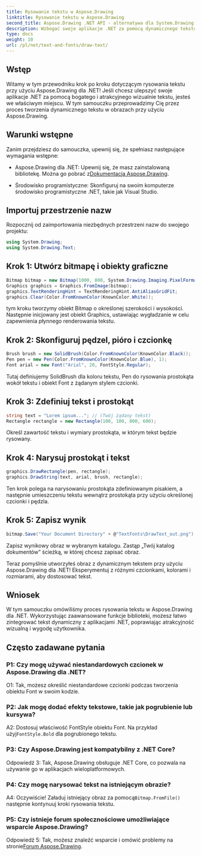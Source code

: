 ```yaml
---
title: Rysowanie tekstu w Aspose.Drawing
linktitle: Rysowanie tekstu w Aspose.Drawing
second_title: Aspose.Drawing .NET API - alternatywa dla System.Drawing.Common
description: Wzbogać swoje aplikacje .NET za pomocą dynamicznego tekstu za pomocą Aspose.Drawing dla .NET. Postępuj zgodnie z naszym przewodnikiem krok po kroku, aby rysować tekst, dostosowywać czcionki i tworzyć atrakcyjne wizualnie obrazy.
type: docs
weight: 10
url: /pl/net/text-and-fonts/draw-text/
---
```

## Wstęp

Witamy w tym przewodniku krok po kroku dotyczącym rysowania tekstu przy użyciu Aspose.Drawing dla .NET! Jeśli chcesz ulepszyć swoje aplikacje .NET za pomocą bogatego i atrakcyjnego wizualnie tekstu, jesteś we właściwym miejscu. W tym samouczku przeprowadzimy Cię przez proces tworzenia dynamicznego tekstu w obrazach przy użyciu Aspose.Drawing.

## Warunki wstępne

Zanim przejdziesz do samouczka, upewnij się, że spełniasz następujące wymagania wstępne:

-  Aspose.Drawing dla .NET: Upewnij się, że masz zainstalowaną bibliotekę. Można go pobrać z[Dokumentacja Aspose.Drawing](https://reference.aspose.com/drawing/net/).

- Środowisko programistyczne: Skonfiguruj na swoim komputerze środowisko programistyczne .NET, takie jak Visual Studio.

## Importuj przestrzenie nazw

Rozpocznij od zaimportowania niezbędnych przestrzeni nazw do swojego projektu:

```csharp
using System.Drawing;
using System.Drawing.Text;
```

## Krok 1: Utwórz bitmapę i obiekty graficzne

```csharp
Bitmap bitmap = new Bitmap(1000, 800, System.Drawing.Imaging.PixelFormat.Format32bppPArgb);
Graphics graphics = Graphics.FromImage(bitmap);
graphics.TextRenderingHint = TextRenderingHint.AntiAliasGridFit;
graphics.Clear(Color.FromKnownColor(KnownColor.White));
```

tym kroku tworzymy obiekt Bitmap o określonej szerokości i wysokości. Następnie inicjowany jest obiekt Graphics, ustawiając wygładzanie w celu zapewnienia płynnego renderowania tekstu.

## Krok 2: Skonfiguruj pędzel, pióro i czcionkę

```csharp
Brush brush = new SolidBrush(Color.FromKnownColor(KnownColor.Black));
Pen pen = new Pen(Color.FromKnownColor(KnownColor.Blue), 1);
Font arial = new Font("Arial", 20, FontStyle.Regular);
```

Tutaj definiujemy SolidBrush dla koloru tekstu, Pen do rysowania prostokąta wokół tekstu i obiekt Font z żądanym stylem czcionki.

## Krok 3: Zdefiniuj tekst i prostokąt

```csharp
string text = "Lorem ipsum..."; // (Twój żądany tekst)
Rectangle rectangle = new Rectangle(100, 100, 800, 600);
```

Określ zawartość tekstu i wymiary prostokąta, w którym tekst będzie rysowany.

## Krok 4: Narysuj prostokąt i tekst

```csharp
graphics.DrawRectangle(pen, rectangle);
graphics.DrawString(text, arial, brush, rectangle);
```

Ten krok polega na narysowaniu prostokąta zdefiniowanym pisakiem, a następnie umieszczeniu tekstu wewnątrz prostokąta przy użyciu określonej czcionki i pędzla.

## Krok 5: Zapisz wynik

```csharp
bitmap.Save("Your Document Directory" + @"TextFonts\DrawText_out.png");
```

Zapisz wynikowy obraz w wybranym katalogu. Zastąp „Twój katalog dokumentów” ścieżką, w której chcesz zapisać obraz.

Teraz pomyślnie utworzyłeś obraz z dynamicznym tekstem przy użyciu Aspose.Drawing dla .NET! Eksperymentuj z różnymi czcionkami, kolorami i rozmiarami, aby dostosować tekst.

## Wniosek

W tym samouczku omówiliśmy proces rysowania tekstu w Aspose.Drawing dla .NET. Wykorzystując zaawansowane funkcje biblioteki, możesz łatwo zintegrować tekst dynamiczny z aplikacjami .NET, poprawiając atrakcyjność wizualną i wygodę użytkownika.

## Często zadawane pytania

### P1: Czy mogę używać niestandardowych czcionek w Aspose.Drawing dla .NET?

O1: Tak, możesz określić niestandardowe czcionki podczas tworzenia obiektu Font w swoim kodzie.

### P2: Jak mogę dodać efekty tekstowe, takie jak pogrubienie lub kursywa?

 A2: Dostosuj właściwość FontStyle obiektu Font. Na przykład użyj`FontStyle.Bold` dla pogrubionego tekstu.

### P3: Czy Aspose.Drawing jest kompatybilny z .NET Core?

Odpowiedź 3: Tak, Aspose.Drawing obsługuje .NET Core, co pozwala na używanie go w aplikacjach wieloplatformowych.

### P4: Czy mogę narysować tekst na istniejącym obrazie?

 A4: Oczywiście! Załaduj istniejący obraz za pomocą`Bitmap.FromFile()` następnie kontynuuj kroki rysowania tekstu.

### P5: Czy istnieje forum społecznościowe umożliwiające wsparcie Aspose.Drawing?

 Odpowiedź 5: Tak, możesz znaleźć wsparcie i omówić problemy na stronie[Forum Aspose.Drawing](https://forum.aspose.com/c/diagram/17).